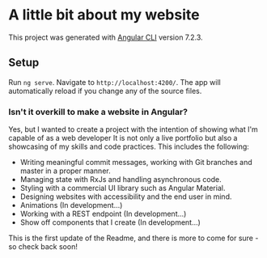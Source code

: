 # A little bit about my website

This project was generated with [Angular CLI](https://github.com/angular/angular-cli) version 7.2.3.

## Setup

Run `ng serve`. Navigate to `http://localhost:4200/`. The app will automatically reload if you change any of the source files.

### Isn't it overkill to make a website in Angular?

Yes, but I wanted to create a project with the intention of showing what I'm capable of as a web developer It is not only a live portfolio but also a showcasing of my skills and code practices. This includes the following:

* Writing meaningful commit messages, working with Git branches and master in a proper manner.
* Managing state with RxJs and handling asynchronous code.
* Styling with a commercial UI library such as Angular Material.
* Designing websites with accessibility and the end user in mind.
* Animations (In development...)
* Working with a REST endpoint (In development...)
* Show off components that I create (In development...)

This is the first update of the Readme, and there is more to come for sure - so check back soon!